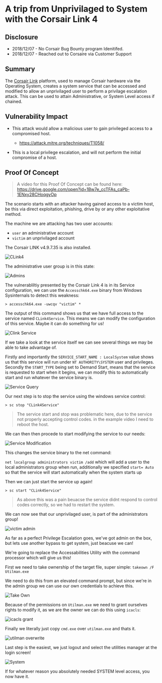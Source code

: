 # A trip from Unprivilaged to System with the Corsair Link 4

## Disclosure
* 2018/12/07 - No Corsair Bug Bounty program Idenitifed.
* 2018/12/07 - Reached out to Corsaire via Customer Support


## Summary 
The [Corsair Link](https://www.corsair.com/eu/en/corsairlink) platform, used to manage Corsair hardware via the Operating System, creates a system service that can be accessed and modified to allow an unprivilaged user to perform a privilage escalation attack. This can be used to attain Administrative, or System Level access if chained.

## Vulnerability Impact
* This attack would allow a malicious user to gain privileged access to a compromised host.
    * https://attack.mitre.org/techniques/T1058/

* This is a local privilege escalation, and will not perform the initial compromise of a host. 

## Proof Of Concept

> A video for this Proof Of Concept can be found here: https://drive.google.com/open?id=1Bw7e_ccTFAs_caPb-1ENxy28CHoqgyOp

The scenario starts with an attacker having gained access to a victim host, be this via direct exploitation, phishing, drive by or any other exploitative method.

The machine we are attacking has two user accounts:

* `user` an administrative account
* `victim` an unprivilaged account

The Corsair LINK v4.9.7.35 is also installed.

![CLink4](CL4-installed.png)

The administrative user group is in this state:

![Admins](admingroupstart.png)

The vulnerabliltiy presented by the Corsair Link 4 is in its Service configuration, we can use the `Accesschk64.exe` binary from Windows Sysinternals to detect this weakness:

`> accesschk64.exe -uwcqv "victim" *`

The output of this command shows us that we have full access to the service named `CLink4Service`. This means we can modify the configuration of this service. Maybe it can do something for us!

![Clink Service](serviceaccess.png)

If we take a look at the service itself we can see several things we may be able to take advantage of. 

Firstly and importantly the `SERVICE_START_NAME : LocalSystem` value shows us that this service will run under `NT AUTHORITY\SYSTEM` user and privileges. Secondly the `START_TYPE` being set to Demand Start, means that the service is requested to start when it begins, we can modify this to automatically start and run whatever the service binary is.

![Service Query](servicequery.png)

Our next step is to stop the service using the windows service control:

`> sc stop "CLink4Service"`

> The service start and stop was problematic here, due to the service not properly accepting control codes. in the example video I need to reboot the host.

We can then then procede to start modifying the service to our needs:

![Service Modification](servicemod.png)

This changes the service binary to the net command:

`net localgroup administrators victim /add` which will add a user to the local administrators group when run, additionally we specified `start= Auto` so that the service will start automatically when the system starts up

Then we can just start the service up again!

`> sc start "CLink4Service"`

> As above this was a pain beuacse the service didnt respond to control codes correctly, so we had to restart the system.

We can now see that our unprivilaged user, is part of the administrators group!

![victim admin](victimadmin.png)

As far as a perfect Privilege Escalation goes, we've got admin on the box, but lets use another bypass to get system, just beacuse we can!

We're going to replace the Accessabilities Utility with the command processor which will give us this!

First we need to take ownership of the target file, super simple: `takeown /F Utilman.exe`

We need to do this from an elevated command prompt, but since we're in the admin group we can use our own credentials to achieve this.

![Take Own](takeown.png)

Because of the permissions on `Utilman.exe` we need to grant ourselves rights to modify it, as we are the owner we can do this using `icacls`:

![icacls grant](icaclsgrant.png)

Finally we literally just copy `cmd.exe` over `utilman.exe` and thats it.

![utilman overwrite](utiloverwrite.png)

Last step is the easiest, we just logout and select the utilities manager at the login screen!

![System](system.png)

If for whatever reason you absolutely needed SYSTEM level access, you now have it.

